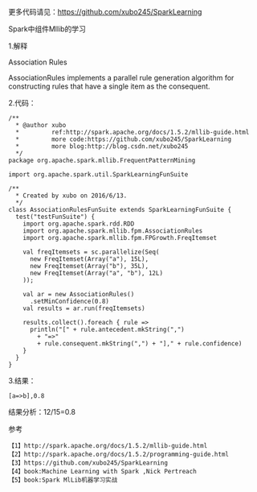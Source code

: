 
更多代码请见：https://github.com/xubo245/SparkLearning

Spark中组件Mllib的学习

1.解释

Association Rules

AssociationRules implements a parallel rule generation algorithm for constructing rules that have a single item as the consequent.


2.代码：
	
	/**
	  * @author xubo
	  *         ref:http://spark.apache.org/docs/1.5.2/mllib-guide.html
	  *         more code:https://github.com/xubo245/SparkLearning
	  *         more blog:http://blog.csdn.net/xubo245
	  */
	package org.apache.spark.mllib.FrequentPatternMining
	
	import org.apache.spark.util.SparkLearningFunSuite
	
	/**
	  * Created by xubo on 2016/6/13.
	  */
	class AssociationRulesFunSuite extends SparkLearningFunSuite {
	  test("testFunSuite") {
	    import org.apache.spark.rdd.RDD
	    import org.apache.spark.mllib.fpm.AssociationRules
	    import org.apache.spark.mllib.fpm.FPGrowth.FreqItemset
	
	    val freqItemsets = sc.parallelize(Seq(
	      new FreqItemset(Array("a"), 15L),
	      new FreqItemset(Array("b"), 35L),
	      new FreqItemset(Array("a", "b"), 12L)
	    ));
	
	    val ar = new AssociationRules()
	      .setMinConfidence(0.8)
	    val results = ar.run(freqItemsets)
	
	    results.collect().foreach { rule =>
	      println("[" + rule.antecedent.mkString(",")
	        + "=>"
	        + rule.consequent.mkString(",") + "]," + rule.confidence)
	    }
	  }
	}


3.结果：

	[a=>b],0.8

结果分析：12/15=0.8

参考

	【1】http://spark.apache.org/docs/1.5.2/mllib-guide.html 
	【2】http://spark.apache.org/docs/1.5.2/programming-guide.html
	【3】https://github.com/xubo245/SparkLearning
	【4】book:Machine Learning with Spark ,Nick Pertreach
    【5】book:Spark MlLib机器学习实战
